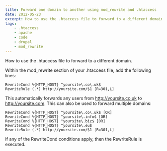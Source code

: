 ```yaml
---
title: Forward one domain to another using mod_rewrite and .htaccess
date: 2012-05-23
excerpt: How to use the .htaccess file to forward to a different domain.
tags:
    - .htaccess
    - apache
    - code
    - drupal
    - mod_rewrite
---
```


How to use the .htaccess file to forward to a different domain.

Within the mod_rewrite section of your .htaccess file, add the following lines:

```language-apacheconf
RewriteCond %{HTTP_HOST} ^yoursite\.co\.uk$
RewriteRule (.*) http://yoursite.com/$1 [R=301,L]
```

This automatically forwards any users from http://yoursite.co.uk to
http://yoursite.com. This can also be used to forward multiple domains:

```language-apacheconf
RewriteCond %{HTTP_HOST} ^yoursite\.co\.uk$ [OR]
RewriteCond %{HTTP_HOST} ^yoursite\.info$ [OR]
RewriteCond %{HTTP_HOST} ^yoursite\.biz$ [OR]
RewriteCond %{HTTP_HOST} ^yoursite\.eu$
RewriteRule (.*) http://yoursite.com/$1 [R=301,L]
```

If any of the RewriteCond conditions apply, then the RewriteRule is executed.
